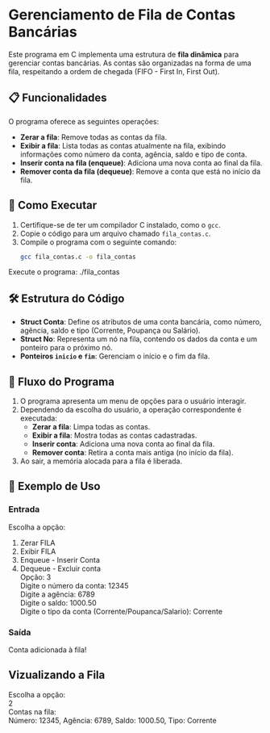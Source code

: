 # Gerenciamento de Fila de Contas Bancárias  

Este programa em C implementa uma estrutura de **fila dinâmica** para gerenciar contas bancárias. As contas são organizadas na forma de uma fila, respeitando a ordem de chegada (FIFO - First In, First Out).  

## 📋 Funcionalidades  

O programa oferece as seguintes operações:  

- **Zerar a fila**: Remove todas as contas da fila.  
- **Exibir a fila**: Lista todas as contas atualmente na fila, exibindo informações como número da conta, agência, saldo e tipo de conta.  
- **Inserir conta na fila (enqueue)**: Adiciona uma nova conta ao final da fila.  
- **Remover conta da fila (dequeue)**: Remove a conta que está no início da fila.  

## 🚀 Como Executar  

1. Certifique-se de ter um compilador C instalado, como o `gcc`.  
2. Copie o código para um arquivo chamado `fila_contas.c`.  
3. Compile o programa com o seguinte comando:  
   ```bash  
   gcc fila_contas.c -o fila_contas

Execute o programa:
./fila_contas  

## 🛠 Estrutura do Código  

- **Struct Conta**: Define os atributos de uma conta bancária, como número, agência, saldo e tipo (Corrente, Poupança ou Salário).  
- **Struct No**: Representa um nó na fila, contendo os dados da conta e um ponteiro para o próximo nó.  
- **Ponteiros `inicio` e `fim`**: Gerenciam o início e o fim da fila.  

## 📖 Fluxo do Programa  

1. O programa apresenta um menu de opções para o usuário interagir.  
2. Dependendo da escolha do usuário, a operação correspondente é executada:  
   - **Zerar a fila**: Limpa todas as contas.  
   - **Exibir a fila**: Mostra todas as contas cadastradas.  
   - **Inserir conta**: Adiciona uma nova conta ao final da fila.  
   - **Remover conta**: Retira a conta mais antiga (no início da fila).  
3. Ao sair, a memória alocada para a fila é liberada.  

## 📂 Exemplo de Uso  

### Entrada  
Escolha a opção:  
1. Zerar FILA  
2. Exibir FILA  
3. Enqueue - Inserir Conta  
4. Dequeue - Excluir conta  
Opção: 3  
Digite o número da conta: 12345  
Digite a agência: 6789  
Digite o saldo: 1000.50  
Digite o tipo da conta (Corrente/Poupanca/Salario): Corrente  

### Saída
Conta adicionada à fila!  

## Vizualizando a Fila
Escolha a opção:  
2  
Contas na fila:  
Número: 12345, Agência: 6789, Saldo: 1000.50, Tipo: Corrente  


